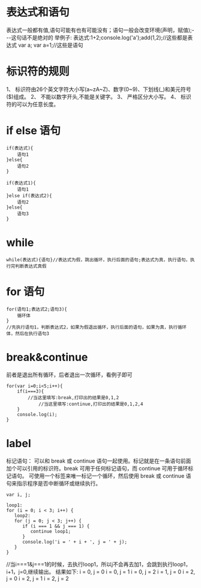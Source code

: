 # 表达式和语句
表达式一般都有值,语句可能有也有可能没有；语句一般会改变环境(声明，赋值);---这句话不是绝对的
举例子:
表达式:1+2;console.log('a');add(1,2);//这些都是表达式
var a; var a=1;//这些是语句

# 标识符的规则
1、 标识符由26个英文字符大小写(a~zA~Z)、数字(0~9)、下划线(_)和美元符号($)组成。 
2、 不能以数字开头,不能是关键字。 
3、 严格区分大小写。 
4、 标识符的可以为任意长度。
# if else 语句
```
if(表达式){
	语句1
}else{
	语句2
}

if(表达式1){
	语句1
}else if(表达式2){
	语句2
}else{
	语句3
}
```
# while 
```
while(表达式){语句}//表达式为假，跳出循环，执行后面的语句;表达式为真，执行语句，执行完判断表达式真假
```
# for 语句
```
for(语句1;表达式2;语句3){
	循环体
}
//先执行语句1，判断表达式2，如果为假退出循环，执行后面的语句，如果为真，执行循环体，然后在执行语句3
```
# break&continue
前者是退出所有循环，后者退出一次循环，看例子即可
```
for(var i=0;i<5;i++){
	if(i===3){
		//当这里填写:break,打印出的结果是0,1,2
			//当这里填写:continue,打印出的结果是0,1,2,4
	}
	console.log(i);
}
```
# label
标记语句：
可以和 break 或 continue 语句一起使用。标记就是在一条语句前面加个可以引用的标识符。break 可用于任何标记语句，而 continue 可用于循环标记语句。
可使用一个标签来唯一标记一个循环，然后使用 break 或 continue 语句来指示程序是否中断循环或继续执行。
```
var i, j;

loop1:
for (i = 0; i < 3; i++) {    
   loop2:
   for (j = 0; j < 3; j++) {  
      if (i === 1 && j === 1) {
         continue loop1;
      }
      console.log('i = ' + i + ', j = ' + j);
   }
}
```
//当i===1&j===1的时候，去执行loop1，所以j不会再去加1，会跳到执行loop1，i+1，j=0,继续输出。
结果如下:
i = 0, j = 0
i = 0, j = 1
i = 0, j = 2
i = 1, j = 0
i = 2, j = 0
i = 2, j = 1
i = 2, j = 2